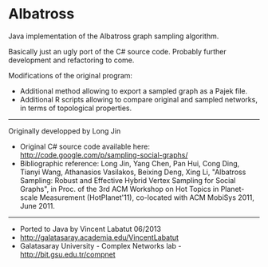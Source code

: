 Albatross
=========

Java implementation of the Albatross graph sampling algorithm.

Basically just an ugly port of the C# source code.
Probably further development and refactoring to come.

Modifications of the original program:
- Additional method allowing to export a sampled graph as a Pajek file.
- Additional R scripts allowing to compare original and sampled networks,
in terms of topological properties.

---------
Originally developped by Long Jin
+ Original C# source code available here: http://code.google.com/p/sampling-social-graphs/
+ Bibliographic reference: Long Jin, Yang Chen, Pan Hui, Cong Ding, 
	Tianyi Wang, Athanasios Vasilakos, Beixing Deng, Xing Li, 
	"Albatross Sampling: Robust and Effective Hybrid Vertex 
	Sampling for Social Graphs", in Proc. of the 3rd ACM 
	Workshop on Hot Topics in Planet-scale Measurement 
	(HotPlanet'11), co-located with ACM MobiSys 2011, June 2011. 

---------
+ Ported to Java by Vincent Labatut 06/2013
+ http://galatasaray.academia.edu/VincentLabatut
+ Galatasaray University - Complex Networks lab - http://bit.gsu.edu.tr/compnet

